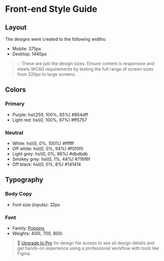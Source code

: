 # Front-end Style Guide

## Layout

The designs were created to the following widths:

- Mobile: 375px
- Desktop: 1440px

> 💡 These are just the design sizes. Ensure content is responsive and meets WCAG requirements by testing the full range of screen sizes from 320px to large screens.

## Colors

### Primary

- Purple: hsl(259, 100%, 65%) #854dff
- Light red: hsl(0, 100%, 67%) #ff5757

### Neutral

- White: hsl(0, 0%, 100%) #ffffff
- Off white: hsl(0, 0%, 94%) #f0f0f0
- Light grey: hsl(0, 0%, 86%) #dbdbdb
- Smokey grey: hsl(0, 1%, 44%) #716f6f
- Off black: hsl(0, 0%, 8%) #141414

## Typography

### Body Copy

- Font size (inputs): 32px

### Font

- Family: [Poppins](https://fonts.google.com/specimen/Poppins)
- Weights: 400i, 700, 800i

> 💎 [Upgrade to Pro](https://www.frontendmentor.io/pro?ref=style-guide) for design file access to see all design details and get hands-on experience using a professional workflow with tools like Figma.
